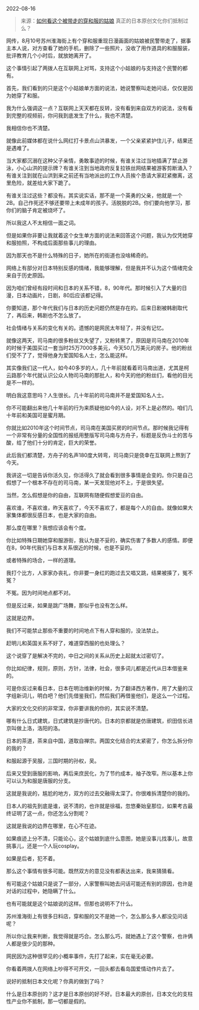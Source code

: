 2022-08-16

> 来源：[如何看这个被带走的穿和服的姑娘](http://mp.weixin.qq.com/s?__biz=MzU3NDc5Nzc0NQ==&mid=2247519728&idx=1&sn=e73223c2af5c9b6e9679b92d2b149e0b&chksm=fd2e2f2eca59a6387a150251cf9398dc3affed39ca6d006c4482df79f61356318c56011a56aa&scene=27#wechat_redirect)
> 真正的日本原创文化你们抵制过么？

网传，8月10号苏州淮海街上有个穿和服重现日漫画面的姑娘被民警带走了，据事主本人说，对方查看了她的手机，删除了一些照片，没收了用作道具的和服服装，批评教育几个小时后，就放她离开了。  

  

这个事情引起了两拨人在互联网上对骂，支持这个小姑娘的与支持这个民警的都有。  

  

首先，我们看到的只是这个小姑娘单方面的说法，她说警察叫走她问话，仅仅是因为她穿了和服。  

  

我为什么强调这一点？互联网上天天都在反转，没有看到来自双方的说法，没有看到完整的视频前，你问我到底发生了什么，我也不清楚。  

  

我相信你也不清楚。  

  

就像此前媒体都在说什么网红打卡景点山洪暴发，一个父亲紧紧护住儿子，结果还是遇难了。

  

当大家都沉溺在这种父子亲情，勇敢事迹的时候，有谁关注过当地插满了禁止游泳，小心山洪的提示牌？有谁关注到当地政府反复拉铁丝网结果被游客剪断涌入？有谁关注到就在山洪到来之前还有当地派出的工作人员挨个恳请大家赶紧撤离，这里危险，就差给大家下跪了。

  

有谁关注过这些？都没有。其实说实话，那不是一个英勇的父亲，他就是一个2B。自己作死还不够还要带上未成年的孩子。活脱脱的2B。你们要向他学习，那你们的脑子肯定被烧坏了。

  

所以我这人不太相信一面之词。

  

但是如果你非要让我就着这个女生单方面的说法来回答这个问题，我认为仅凭她穿和服拍照，不构成后面那些事儿的理由。  

  

因为那天也不是什么特殊的日子，她所在的街道也没啥稀奇的。

  

网络上有部分对日本特别反感的情绪，我能够理解，但是我并不认为这个情绪完全来自于历史原因。

  

因为咱们曾经有段时间和日本的关系不错，8，90年代。那时候引入了大量的日漫，日本动画片，日剧，80后应该都记得。

  

你要知道，那个年代我们与日本的历史问题仍然是存在的。后来日剧被韩剧取代了，再后来，韩剧也不怎么放了。

  

社会情绪与关系的变化有关的。遗憾的是网民太年轻了，并没有记忆。

  

就像这两天，司马南的很多粉丝又失望了，又粉转黑了，原因是司马南在2010年的时候于美国买过一套当时25万7000多美元，今天50几万美元的房子。他的粉丝们受不了了，觉得他身为爱国知名人士，怎么能这样。

  

其实像我们这一代人，如今40多岁的人，几十年前就看着司马南出道，尤其是柯云路那个年代就认识公众人物司马南的那批人，和今天的他的粉丝们，看他的目光是不一样的。

  

明白我这意思吗？人生很长。几十年前的司马南并不是爱国知名人士。  

  

你不可能翻出来他几十年前的行为来质疑他如今的人设，对不上是必然的。咱们几十年前和美国可是蜜月期。

  

你就比如2010年这个时间节点，司马南在美国买房的时间节点。那时候我记得有一个非常有分量的全国性的报纸用整版写司马南与方舟子，标题是反伪斗士的苦与酸，给了他们十分的肯定，巨大的荣誉。  

  

此后我们都清楚，方舟子的名声180度大转弯，司马南只是侥幸在互联网上熬到了今天。

  

我讲这一切是告诉你活久见，你活得久了就会看到很多事情是会变的。你只是自己假想了一个根本不存在的司马南，某一天发现他对不上，于是很失望。  

  

当然，怎么假想是你的自由，互联网有随便假想爱豆的自由。

  

喜欢谁，不喜欢谁，昨天喜欢了，今天不喜欢了，都是每个人的自由。就像如果大家集体都很反感日本，也是大家的自由。

  

那么度在哪里？我想应该会有个度。  

  

你比如特殊日期她穿和服游街，我认为是不妥的，确实伤害了多数人的感情。即便在8，90年代我们与日本关系很近的时候，也是不妥的。

  

或者特殊的场合，一样的道理。

  

我打个比方，人家家办丧礼，你非要一身红的跑过去又唱又跳，结果被揍了，冤不冤？

  

不冤。因为时间地点都不对。

  

但是反过来，如果是跳广场舞，那似乎也没有怎么样。  

  

这就是边界。  

  

我们不可能禁止那些不重要的时间地点下有人穿和服的，没法禁止。

  

赶明儿和英国关系不好了，难道穿西服的也处理么？  

  

这个说穿了是解决不完的，中日之间的关系从历史上起就太过密切了。  

  

你比如纪律，规则，原则，方针，法律，社会，很多词儿都是近代从日本借鉴来的。  

  

可是你反过来看日本，日本在明治维新的时候，为了翻译西方著作，用了大量的汉字组新词儿，明白吧？他们先借鉴我们，然后我们再借鉴他们，是这么一个过程。  

  

大家的文化交织的非常深，你非要讲我的你的，其实说不清楚。  

  

哪有什么日式建筑，日式建筑是抄唐代的。日本的京都就是仿唐建筑，织田信长进京叫做上洛，洛阳的洛。  

  

日本的茶道，茶来自中国，道取自禅宗。两国文化结合的太紧密了，你怎么拆分你的我的？  

  

和服起源于吴服，三国时期的孙权，吴。  

  

后来又受到唐服的影响，再后来庶民化，为了节约成本，袖子改窄。所以基本上你可以认为和服是唐服的分支。  

  

这就是我说的，尴尬的地方，双方的过去交融得太深了。你很难拆清楚你的我的。  

  

日本人的祖先到底是谁，说不清的，也许就是徐福，忽悠秦始皇那位，如果考古最终证明了这一点，你还怎么分割呢？  

  

这就是我说的边界在哪里，在心不在迹。  

  

如果痕迹上分不清，只能论心，这个姑娘到底什么意图，她是没事儿找事儿，故意挑事儿，还是一个人玩cosplay。

  

如果是后者，犯不着。  

  

那么这个事情有很多可能。既然双方的意见没有都表达出来，我来猜猜看。  

  

有可能这个姑娘只是说了一部分，人家警察叫她去问话可能还有别的原因，也许是对话的过程中，她隐瞒了什么。

  

也有可能就是这个姑娘说的这样。但那也说明不了什么。

  

苏州淮海街上有很多日料店，穿和服的又不是她一个，怎么那么多人都没见问话呢？

  

所以你让我来判断，我觉得就是巧合。怎么那么巧，就她遇上了这个警察，也许俩人都是很少见的那种。  

  

网民因为这种很罕见的小概率事件，先打了起来，实在毫无必要。  

  

你看着两拨人在网络上吵得不可开交，一回头都去看岛国爱情动作片去了。  

  

说好的抵制日本文化呢？你真的做到了吗？

  

什么是日本原创的？这才是日本原创的好不好。日本最大的原创，日本文化的支柱性产业你不抵制，那一切都是假的。

